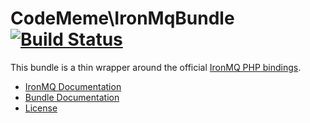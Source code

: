 CodeMeme\IronMqBundle [![Build Status](https://secure.travis-ci.org/EvanK/CodeMemeIronMqBundle.png)](http://travis-ci.org/EvanK/CodeMemeIronMqBundle)
=====================

This bundle is a thin wrapper around the official [IronMQ PHP bindings][1].

* [IronMQ Documentation][2]
* [Bundle Documentation][3]
* [License][4]

[1]:https://github.com/iron-io/iron_mq_php
[2]:http://dev.iron.io/mq/
[3]:https://github.com/EvanK/CodeMemeIronMqBundle/blob/master/Resources/doc/index.rst
[4]:https://github.com/EvanK/CodeMemeIronMqBundle/blob/master/Resources/meta/LICENSE
